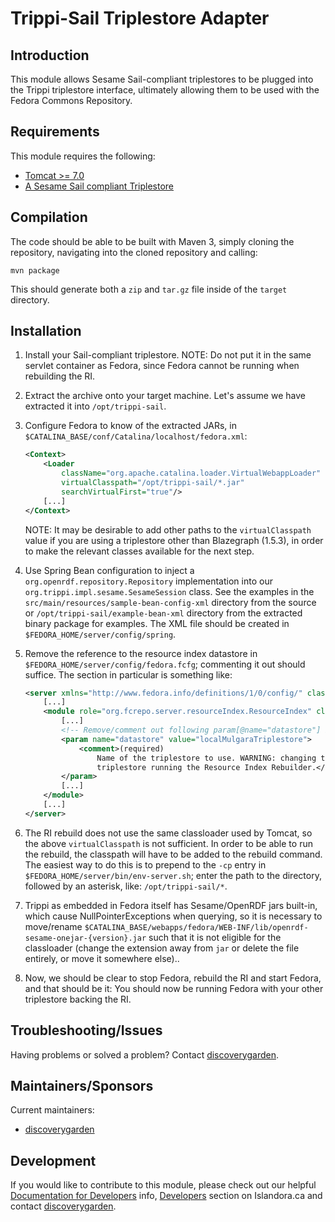 # Trippi-Sail Triplestore Adapter

## Introduction

This module allows Sesame Sail-compliant triplestores to be plugged into the Trippi triplestore interface, ultimately allowing them to be used with the Fedora Commons Repository.

## Requirements

This module requires the following:

* [Tomcat >= 7.0](https://tomcat.apache.org)
* [A Sesame Sail compliant Triplestore](http://rdf4j.org/sesame/2.7/docs/users.docbook?view#The_Repository_API)

## Compilation

The code should be able to be built with Maven 3, simply cloning the repository, navigating into the cloned repository and calling:

```
mvn package
```

This should generate both a `zip` and `tar.gz` file inside of the `target` directory.

## Installation

1. Install your Sail-compliant triplestore. NOTE: Do not put it in the same servlet container as Fedora, since Fedora cannot be running when rebuilding the RI.
1. Extract the archive onto your target machine. Let's assume we have extracted it into `/opt/trippi-sail`.
1. Configure Fedora to know of the extracted JARs, in `$CATALINA_BASE/conf/Catalina/localhost/fedora.xml`:

    ```xml
    <Context>
    	<Loader
    		className="org.apache.catalina.loader.VirtualWebappLoader"
    		virtualClasspath="/opt/trippi-sail/*.jar"
    		searchVirtualFirst="true"/>
    	[...]
    </Context>
    ```

    NOTE: It may be desirable to add other paths to the `virtualClasspath` value if you are using a triplestore other than Blazegraph (1.5.3), in order to make the relevant classes available for the next step.
1. Use Spring Bean configuration to inject a `org.openrdf.repository.Repository` implementation into our `org.trippi.impl.sesame.SesameSession` class. See the examples in the `src/main/resources/sample-bean-config-xml` directory from the source or `/opt/trippi-sail/example-bean-xml` directory from the extracted binary package for examples. The XML file should be created in `$FEDORA_HOME/server/config/spring`.
1. Remove the reference to the resource index datastore in `$FEDORA_HOME/server/config/fedora.fcfg`; commenting it out should suffice. The section in particular is something like:
    ```xml
    <server xmlns="http://www.fedora.info/definitions/1/0/config/" class="org.fcrepo.server.BasicServer">
        [...]
        <module role="org.fcrepo.server.resourceIndex.ResourceIndex" class="org.fcrepo.server.resourceIndex.ResourceIndexModule">
            [...]
            <!-- Remove/comment out following param[@name="datastore"] bit in this module. -->
            <param name="datastore" value="localMulgaraTriplestore">
                <comment>(required)
                    Name of the triplestore to use. WARNING: changing the
                    triplestore running the Resource Index Rebuilder.</comment>
            </param>
            [...]
        </module>
        [...]
    </server>
    ```
1. The RI rebuild does not use the same classloader used by Tomcat, so the above `virtualClasspath` is not sufficient. In order to be able to run the rebuild, the classpath will have to be added to the rebuild command. The easiest way to do this is to prepend to the `-cp` entry in `$FEDORA_HOME/server/bin/env-server.sh`; enter the path to the directory, followed by an asterisk, like: `/opt/trippi-sail/*`.
1. Trippi as embedded in Fedora itself has Sesame/OpenRDF jars built-in, which cause NullPointerExceptions when querying, so it is necessary to move/rename `$CATALINA_BASE/webapps/fedora/WEB-INF/lib/openrdf-sesame-onejar-{version}.jar` such that it is not eligible for the classloader (change the extension away from `jar` or delete the file entirely, or move it somewhere else)..
1. Now, we should be clear to stop Fedora, rebuild the RI and start Fedora, and that should be it: You should now be running Fedora with your other triplestore backing the RI.

## Troubleshooting/Issues

Having problems or solved a problem? Contact [discoverygarden](http://support.discoverygarden.ca).

## Maintainers/Sponsors

Current maintainers:

* [discoverygarden](http://www.discoverygarden.ca)

## Development

If you would like to contribute to this module, please check out our helpful
[Documentation for Developers](https://github.com/Islandora/islandora/wiki#wiki-documentation-for-developers)
info, [Developers](http://islandora.ca/developers) section on Islandora.ca and
contact [discoverygarden](http://support.discoverygarden.ca).